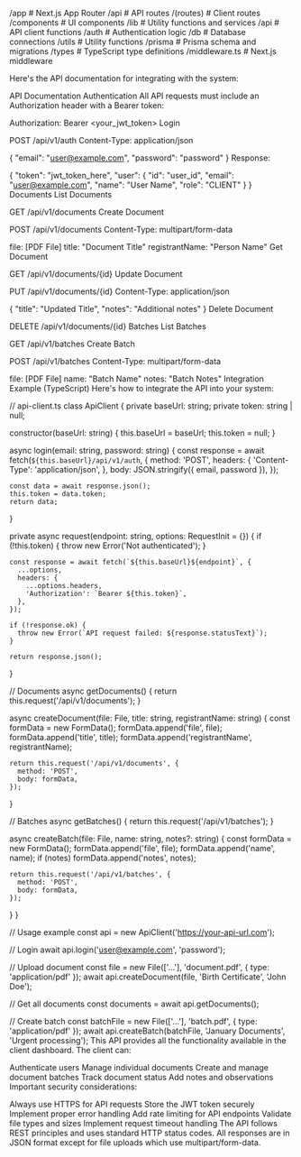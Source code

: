 /app                 # Next.js App Router
  /api               # API routes
  /(routes)          # Client routes
/components          # UI components
/lib                 # Utility functions and services
  /api               # API client functions
  /auth              # Authentication logic
  /db                # Database connections
  /utils             # Utility functions
/prisma              # Prisma schema and migrations
/types               # TypeScript type definitions
/middleware.ts       # Next.js middleware

Here's the API documentation for integrating with the system:

API Documentation
Authentication
All API requests must include an Authorization header with a Bearer token:


Authorization: Bearer <your_jwt_token>
Login

POST /api/v1/auth
Content-Type: application/json

{
  "email": "user@example.com",
  "password": "password"
}
Response:


{
  "token": "jwt_token_here",
  "user": {
    "id": "user_id",
    "email": "user@example.com",
    "name": "User Name",
    "role": "CLIENT"
  }
}
Documents
List Documents

GET /api/v1/documents
Create Document

POST /api/v1/documents
Content-Type: multipart/form-data

file: [PDF File]
title: "Document Title"
registrantName: "Person Name"
Get Document

GET /api/v1/documents/{id}
Update Document

PUT /api/v1/documents/{id}
Content-Type: application/json

{
  "title": "Updated Title",
  "notes": "Additional notes"
}
Delete Document

DELETE /api/v1/documents/{id}
Batches
List Batches

GET /api/v1/batches
Create Batch

POST /api/v1/batches
Content-Type: multipart/form-data

file: [PDF File]
name: "Batch Name"
notes: "Batch Notes"
Integration Example (TypeScript)
Here's how to integrate the API into your system:


// api-client.ts
class ApiClient {
  private baseUrl: string;
  private token: string | null;

  constructor(baseUrl: string) {
    this.baseUrl = baseUrl;
    this.token = null;
  }

  async login(email: string, password: string) {
    const response = await fetch(`${this.baseUrl}/api/v1/auth`, {
      method: 'POST',
      headers: {
        'Content-Type': 'application/json',
      },
      body: JSON.stringify({ email, password }),
    });

    const data = await response.json();
    this.token = data.token;
    return data;
  }

  private async request(endpoint: string, options: RequestInit = {}) {
    if (!this.token) {
      throw new Error('Not authenticated');
    }

    const response = await fetch(`${this.baseUrl}${endpoint}`, {
      ...options,
      headers: {
        ...options.headers,
        'Authorization': `Bearer ${this.token}`,
      },
    });

    if (!response.ok) {
      throw new Error(`API request failed: ${response.statusText}`);
    }

    return response.json();
  }

  // Documents
  async getDocuments() {
    return this.request('/api/v1/documents');
  }

  async createDocument(file: File, title: string, registrantName: string) {
    const formData = new FormData();
    formData.append('file', file);
    formData.append('title', title);
    formData.append('registrantName', registrantName);

    return this.request('/api/v1/documents', {
      method: 'POST',
      body: formData,
    });
  }

  // Batches
  async getBatches() {
    return this.request('/api/v1/batches');
  }

  async createBatch(file: File, name: string, notes?: string) {
    const formData = new FormData();
    formData.append('file', file);
    formData.append('name', name);
    if (notes) formData.append('notes', notes);

    return this.request('/api/v1/batches', {
      method: 'POST',
      body: formData,
    });
  }
}

// Usage example
const api = new ApiClient('https://your-api-url.com');

// Login
await api.login('user@example.com', 'password');

// Upload document
const file = new File(['...'], 'document.pdf', { type: 'application/pdf' });
await api.createDocument(file, 'Birth Certificate', 'John Doe');

// Get all documents
const documents = await api.getDocuments();

// Create batch
const batchFile = new File(['...'], 'batch.pdf', { type: 'application/pdf' });
await api.createBatch(batchFile, 'January Documents', 'Urgent processing');
This API provides all the functionality available in the client dashboard. The client can:

Authenticate users
Manage individual documents
Create and manage document batches
Track document status
Add notes and observations
Important security considerations:

Always use HTTPS for API requests
Store the JWT token securely
Implement proper error handling
Add rate limiting for API endpoints
Validate file types and sizes
Implement request timeout handling
The API follows REST principles and uses standard HTTP status codes. All responses are in JSON format except for file uploads which use multipart/form-data.